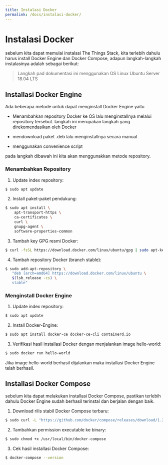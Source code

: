 ```yaml
---
title: Instalasi Docker
permalink: /docs/instalasi-docker/
---
```


# Instalasi Docker
sebelum kita dapat memulai instalasi The Things Stack, kita terlebih dahulu harus install Docker Engine dan Docker Compose, adapun langkah-langkah instalasinya adalah sebagai berikut:

> Langkah pad dokumentasi ini menggunakan OS Linux Ubuntu Server 18.04 LTS

## Installasi Docker Engine
Ada beberapa metode untuk dapat menginstall Docker Engine yaitu

 - Menambahkan repository Docker ke OS lalu menginstallnya melalui repository tersebut. langkah ini merupakan langkah yang direkomendasikan oleh Docker
 
 - mendownload paket .deb lalu menginstallnya secara manual
 
 - menggunakan convenience script

pada langkah dibawah ini kita akan menggunakkan metode repository.

### Menambahkan Repository

1. Update index repository:
```bash
$ sudo apt update
```
2. Install paket-paket pendukung:
```bash
$ sudo apt install \
    apt-transport-https \
    ca-certificates \
    curl \
    gnupg-agent \
    software-properties-common
```
3. Tambah key GPG resmi Docker:
```bash
$ curl -fsSL https://download.docker.com/linux/ubuntu/gpg | sudo apt-key add -
```
4. Tambah repository Docker (branch stable):
```bash
$ sudo add-apt-repository \
   "deb [arch=amd64] https://download.docker.com/linux/ubuntu \
   $(lsb_release -cs) \
   stable"
```
### Menginstall Docker Engine
1. Update index repository:
```bash
$ sudo apt update
```
2. Install Docker-Engine:
```bash
$ sudo apt install docker-ce docker-ce-cli containerd.io
```
3. Verifikasi hasil installasi Docker dengan menjalankan image hello-world:
```bash
$ sudo docker run hello-world
```
Jika image hello-world berhasil dijalankan maka installasi Docker Engine telah berhasil.

## Installasi Docker Compose
sebelum kita dapat melakukan installasi Docker Compose, pastikan terlebih dahulu Docker Engine sudah berhasil terinstal dan berjalan dengan baik.

1. Download rilis stabil Docker Compose terbaru:
```bash
$ sudo curl -L "https://github.com/docker/compose/releases/download/1.25.5/docker-compose-$(uname -s)-$(uname -m)" -o /usr/local/bin/docker-compose
```
2. Tambahkan permission executable ke binary:
```bash
$ sudo chmod +x /usr/local/bin/docker-compose
```
3. Cek hasil installasi Docker Compose:
```bash
$ docker-compose --version
```
